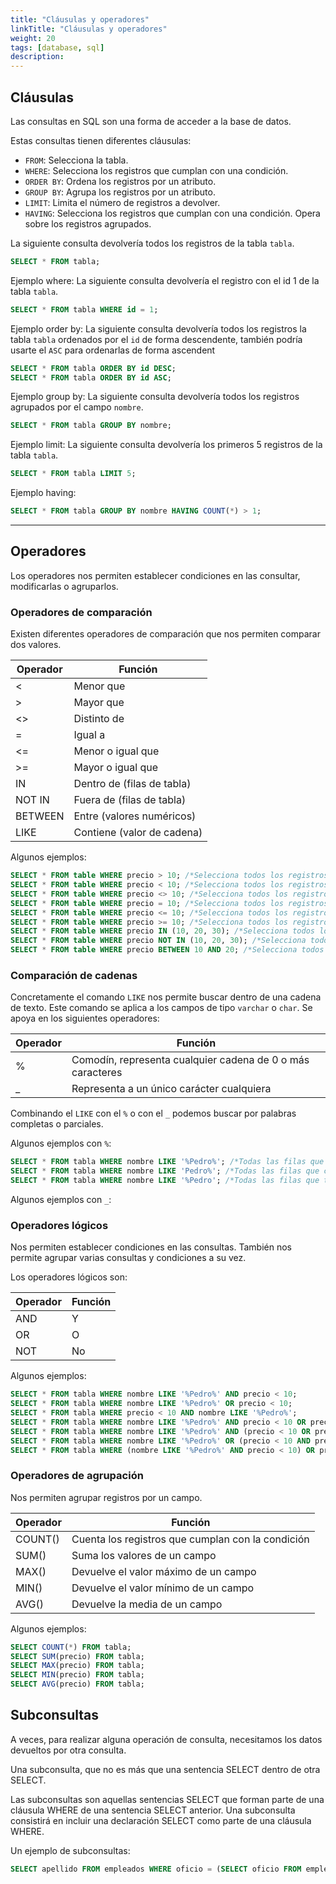 ```yaml
---
title: "Cláusulas y operadores"
linkTitle: "Cláusulas y operadores"
weight: 20
tags: [database, sql]
description:  
---
```


## Cláusulas
Las consultas en SQL son una forma de acceder a la base de datos.

Estas consultas tienen diferentes cláusulas:

* `FROM`: Selecciona la tabla.
* `WHERE`: Selecciona los registros que cumplan con una condición.
* `ORDER BY`: Ordena los registros por un atributo.
* `GROUP BY`: Agrupa los registros por un atributo.
* `LIMIT`: Limita el número de registros a devolver.
* `HAVING`: Selecciona los registros que cumplan con una condición. Opera sobre los registros agrupados.


La siguiente consulta devolvería todos los registros de la tabla `tabla`.
```sql
SELECT * FROM tabla;
```

Ejemplo where:
La siguiente consulta devolvería el registro con el id 1 de la tabla `tabla`.
```sql
SELECT * FROM tabla WHERE id = 1;
```

Ejemplo order by:
La siguiente consulta devolvería todos los registros la tabla `tabla` ordenados por el `id` de forma descendente, también podría usarte el `ASC` para ordenarlas de forma ascendent
```sql
SELECT * FROM tabla ORDER BY id DESC;
SELECT * FROM tabla ORDER BY id ASC;
```

Ejemplo group by:
La siguiente consulta devolvería todos los registros agrupados por el campo `nombre`.
```sql
SELECT * FROM tabla GROUP BY nombre;
```

Ejemplo limit:
La siguiente consulta devolvería los primeros 5 registros de la tabla `tabla`.
```sql
SELECT * FROM tabla LIMIT 5;
```

Ejemplo having:
```sql
SELECT * FROM tabla GROUP BY nombre HAVING COUNT(*) > 1;
```
---


## Operadores
Los operadores nos permiten establecer condiciones en las consultar, modificarlas o agruparlos.


### Operadores de comparación
Existen diferentes operadores de comparación que nos permiten comparar dos valores.

| Operador | Función                    |
| -------- | -------------------------- |
| <        | Menor que                  |
| >        | Mayor que                  |
| <>       | Distinto de                |
| =        | Igual a                    |
| <=       | Menor o igual que          |
| >=       | Mayor o igual que          |
| IN       | Dentro de (filas de tabla) |
| NOT IN   | Fuera de (filas de tabla)  |
| BETWEEN  | Entre (valores numéricos)  |
| LIKE     | Contiene (valor de cadena) |

Algunos ejemplos:
```sql
SELECT * FROM table WHERE precio > 10; /*Selecciona todos los registros con precio mayor a 10*/
SELECT * FROM table WHERE precio < 10; /*Selecciona todos los registros con precio menor a 10*/
SELECT * FROM table WHERE precio <> 10; /*Selecciona todos los registros con precio distinto a 10*/
SELECT * FROM table WHERE precio = 10; /*Selecciona todos los registros con precio igual a 10*/
SELECT * FROM table WHERE precio <= 10; /*Selecciona todos los registros con precio menor o igual a 10*/
SELECT * FROM table WHERE precio >= 10; /*Selecciona todos los registros con precio mayor o igual a 10*/
SELECT * FROM table WHERE precio IN (10, 20, 30); /*Selecciona todos los registros con precio 10, 20 o 30*/
SELECT * FROM table WHERE precio NOT IN (10, 20, 30); /*Selecciona todos los registros con precio distinto a 10, 20 o 30*/
SELECT * FROM table WHERE precio BETWEEN 10 AND 20; /*Selecciona todos los registros con precio entre 10 y 20*/
```

### Comparación de cadenas
Concretamente el comando `LIKE` nos permite buscar dentro de una cadena de texto. Este comando se aplica a los campos de tipo `varchar` o `char`. Se apoya en los siguientes operadores:

| Operador | Función                                                    |
| -------- | ---------------------------------------------------------- |
| %        | Comodín, representa cualquier cadena de 0 o más caracteres |
| _        | Representa a un único carácter cualquiera                  |


Combinando el `LIKE` con el `%` o con el `_` podemos buscar por palabras completas o parciales.

Algunos ejemplos con `%`:
```sql
SELECT * FROM tabla WHERE nombre LIKE '%Pedro%'; /*Todas las filas que contengan la palabra Pedro*/
SELECT * FROM tabla WHERE nombre LIKE 'Pedro%'; /*Todas las filas que comiencen por Pedro*/
SELECT * FROM tabla WHERE nombre LIKE '%Pedro'; /*Todas las filas que terminen por Pedro*/
```

Algunos ejemplos con `_`:



### Operadores lógicos
Nos permiten establecer condiciones en las consultas. También nos permite agrupar varias consultas y condiciones a su vez. 

Los operadores lógicos son:

| Operador | Función |
| -------- | ------- |
| AND      | Y       |
| OR       | O       |
| NOT      | No      |

Algunos ejemplos:
```sql
SELECT * FROM tabla WHERE nombre LIKE '%Pedro%' AND precio < 10;
SELECT * FROM tabla WHERE nombre LIKE '%Pedro%' OR precio < 10;
SELECT * FROM tabla WHERE precio < 10 AND nombre LIKE '%Pedro%';
SELECT * FROM tabla WHERE nombre LIKE '%Pedro%' AND precio < 10 OR precio > 20;
SELECT * FROM tabla WHERE nombre LIKE '%Pedro%' AND (precio < 10 OR precio > 20);
SELECT * FROM tabla WHERE nombre LIKE '%Pedro%' OR (precio < 10 AND precio > 20);
SELECT * FROM tabla WHERE (nombre LIKE '%Pedro%' AND precio < 10) OR precio > 20;
```

### Operadores de agrupación
Nos permiten agrupar registros por un campo.

| Operador | Función                                           |
| -------- | ------------------------------------------------- |
| COUNT()  | Cuenta los registros que cumplan con la condición |
| SUM()    | Suma los valores de un campo                      |
| MAX()    | Devuelve el valor máximo de un campo              |
| MIN()    | Devuelve el valor mínimo de un campo              |
| AVG()    | Devuelve la media de un campo                     |

Algunos ejemplos:
```sql
SELECT COUNT(*) FROM tabla;
SELECT SUM(precio) FROM tabla;
SELECT MAX(precio) FROM tabla;
SELECT MIN(precio) FROM tabla;
SELECT AVG(precio) FROM tabla;
```

## Subconsultas

A veces, para realizar alguna operación de consulta, necesitamos los datos devueltos por otra 
consulta.

Una subconsulta, que no es más que una sentencia SELECT dentro de otra SELECT. 

Las subconsultas son aquellas sentencias SELECT que forman parte de una cláusula WHERE de 
una sentencia SELECT anterior. Una subconsulta consistirá en incluir una declaración SELECT 
como parte de una cláusula WHERE. 

Un ejemplo de subconsultas:
```sql
SELECT apellido FROM empleados WHERE oficio = (SELECT oficio FROM empleados WHERE apellido ='gil');
```

